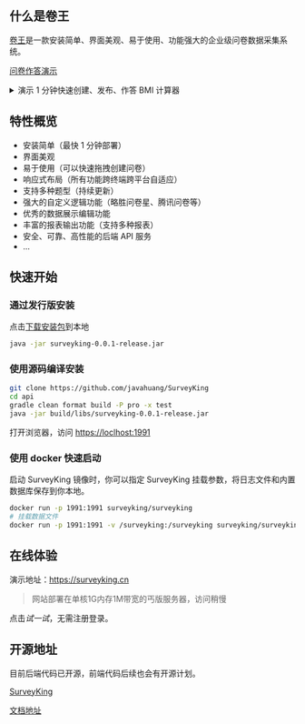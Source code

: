 
## 什么是卷王

[卷王](https://surveyking.cn/)是一款安装简单、界面美观、易于使用、功能强大的企业级问卷数据采集系统。

[问卷作答演示](https://surveyking.cn/s/q443is)

<details>
  <summary>演示 1 分钟快速创建、发布、作答 BMI 计算器</summary>

  ![logic-hideshow](https://surveyking.gitee.io/doc/static/BMI.47013baa.gif)
</details>

## 特性概览

- 安装简单（最快 1 分钟部署）
- 界面美观
- 易于使用（可以快速拖拽创建问卷）
- 响应式布局（所有功能跨终端跨平台自适应）
- 支持多种题型（持续更新）
- 强大的自定义逻辑功能（略胜问卷星、腾讯问卷等）
- 优秀的数据展示编辑功能
- 丰富的报表输出功能（支持多种报表）
- 安全、可靠、高性能的后端 API 服务
- ...

## 快速开始

### 通过发行版安装

点击[下载安装包](https://gitee.com/surveyking/surveyking/attach_files/817663/download/surveyking-0.0.1-release.jar)到本地

```bash
java -jar surveyking-0.0.1-release.jar
```

### 使用源码编译安装

```bash
git clone https://github.com/javahuang/SurveyKing
cd api
gradle clean format build -P pro -x test
java -jar build/libs/surveyking-0.0.1-release.jar
```

打开浏览器，访问 <https://loclhost:1991>

### 使用 docker 快速启动

启动 SurveyKing 镜像时，你可以指定 SurveyKing 挂载参数，将日志文件和内置数据库保存到你本地。

```bash
docker run -p 1991:1991 surveyking/surveyking
# 挂载数据文件
docker run -p 1991:1991 -v /surveyking:/surveyking surveyking/surveyking
```

## 在线体验

演示地址：<https://surveyking.cn>

> 网站部署在单核1G内存1M带宽的丐版服务器，访问稍慢

点击*试一试*，无需注册登录。

## 开源地址

目前后端代码已开源，前端代码后续也会有开源计划。

[SurveyKing](https://github.com/javahuang/SurveyKing)

[文档地址](https://surveyking.gitee.io/doc/)
